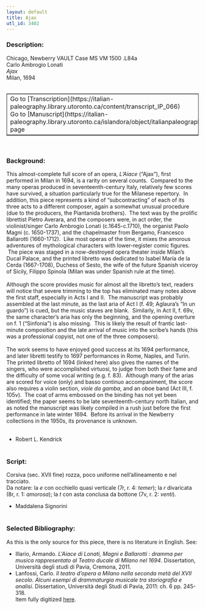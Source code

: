 ```yaml
---
layout: default
title: Ajax
utl_id: 3402
---
```


### Description:

Chicago, Newberry VAULT Case MS VM 1500 .L84a<br>
Carlo Ambrogio Lonati<br>
_Ajax_<br>
Milan, 1694<br>
 <br>
<table border=""0.5"" cellpadding=""1"" cellspacing=""1"" style=""width: 200px; background-color:#F8F8F8;""><tbody><tr><td>Go to [Transcription](https://italian-paleography.library.utoronto.ca/content/transcript_IP_066)<br>
Go to [Manuscript](https://italian-paleography.library.utoronto.ca/islandora/object/italianpaleography%3AIP_066) page</td></tr></tbody></table> <br>


### Background:

This almost-complete full score of an opera, _L’Aiace_ (“Ajax”), first performed in Milan in 1694, is a rarity on several counts.  Compared to the many operas produced in seventeenth-century Italy, relatively few scores have survived, a situation particularly true for the Milanese repertory.  In addition, this piece represents a kind of “subcontracting” of each of its three acts to a different composer, again a somewhat unusual procedure (due to the producers, the Piantanida brothers).  The text was by the prolific librettist Pietro Averara, and the composers were, in act order, the violinist/singer Carlo Ambrogio Lonati (c.1645-c.1710), the organist Paolo Magni (c. 1650-1737), and the chapelmaster from Bergamo, Francesco Ballarotti (1660-1712).  Like most operas of the time, it mixes the amorous adventures of mythological characters with lower-register comic figures.  The piece was staged in a now-destroyed opera theater inside Milan’s Ducal Palace, and the printed libretto was dedicated to Isabel María de la Cerda (1667-1708), Duchess of Sesto, the wife of the future Spanish viceroy of Sicily, Filippo Spinola (Milan was under Spanish rule at the time).<br><br>
Although the score provides music for almost all the libretto’s text, readers will notice that severe trimming to the top has eliminated many notes above the first staff, especially in Acts I and II.  The manuscript was probably assembled at the last minute, as the last aria of Act I (f. 49; Aglaura’s “In un guardo”) is cued, but the music staves are blank.  Similarly, in Act II, f. 69v, the same character’s aria has only the beginning, and the opening overture on f. 1 (“Sinfonia”) is also missing.  This is likely the result of frantic last-minute composition and the late arrival of music into the scribe’s hands (this was a professional copyist, not one of the three composers).<br><br>
The work seems to have enjoyed good success at its 1694 performance, and later libretti testify to 1697 performances in Rome, Naples, and Turin.  The printed libretto of 1694 (linked here) also gives the names of the singers, who were accomplished virtuosi, to judge from both their fame and the difficulty of some vocal writing (e.g. f. 83).  Although many of the arias are scored for voice (only) and basso continuo accompaniment, the score also requires a violin section, _viole da gamba_, and an oboe band (Act III, f. 105v).  The coat of arms embossed on the binding has not yet been identified; the paper seems to be late seventeenth-century north Italian, and as noted the manuscript was likely compiled in a rush just before the first performance in late winter 1694.  Before its arrival in the Newberry collections in the 1950s, its provenance is unknown.<br><br>
- Robert L. Kendrick<br>
 <br>


### Script:

Corsiva (sec. XVII fine) rozza, poco uniforme nell’allineamento e nel tracciato.<br>
Da notare: la _e_ con occhiello quasi verticale (7r, r. 4: _temer_); la _r_ divaricata (8r, r. 1: _amorosa_); la _t_ con asta conclusa da bottone (7v, r. 2: _venti_).<br>
- Maddalena Signorini<br>
 <br>


### Selected Bibliography:

As this is the only source for this piece, there is no literature in English. See:<br>
- Illario, Armando. _L'Aiace di Lonati, Magni e Ballarotti : dramma per musica rappresentato al Teatro ducale di Milano nel 1694_. Dissertation, Università degli studi di Pavia, Cremona, 2011.<br>
- Lanfossi, Carlo. _Il teatro d’opera a Milano nella seconda metà del XVII secolo. Alcuni esempi di drammaturgia musicale tra storiografia e analisi_. Dissertation, Università degli Studi di Pavia, 2011: ch. 6 pp. 245-318.<br>
Item fully digitized [here](http://collections.carli.illinois.edu/cdm/ref/collection/nby_music/id/5039). <br>
 <br>

